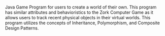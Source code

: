 Java Game Program for users to create a world of their own. This program has similar attributes and behavioristics to the Zork Computer Game as it allows users to track recent physical objects in their virtual worlds. This program utilizes the concepts of Inheritance, Polymorphism, and Composite Design Patterns.   
